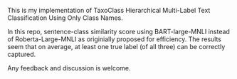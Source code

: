 This is my implementation of TaxoClass Hierarchical Multi-Label Text Classification Using Only Class Names.

In this repo, sentence-class similarity score using BART-large-MNLI instead of Roberta-Large-MNLI as originially proposed for efficiency. The results seem that on average, at least one true label (of all three) can be correctly captured.

Any feedback and discussion is welcome.

